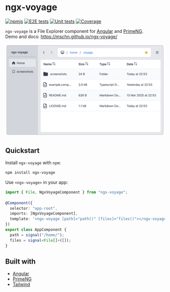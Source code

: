 # ngx-voyage

[![npmjs](https://img.shields.io/npm/v/ngx-voyage?color=blue)](https://www.npmjs.com/package/ngx-voyage)
[![E2E tests](https://github.com/mschn/ngx-voyage/actions/workflows/e2e_tests.yml/badge.svg)](https://github.com/mschn/ngx-voyage/actions/workflows/e2e_tests.yml)
[![Unit tests](https://github.com/mschn/ngx-voyage/actions/workflows/unit_tests.yml/badge.svg)](https://github.com/mschn/ngx-voyage/actions/workflows/unit_tests.yml)
[![Coverage](https://sonarcloud.io/api/project_badges/measure?project=mschn_ngx-voyage&metric=coverage)](https://sonarcloud.io/summary/new_code?id=mschn_ngx-voyage)

`ngx-voyage` is a File Explorer component for [Angular](https://angular.dev/) and [PrimeNG](https://primeng.org/).\
Demo and docs: https://mschn.github.io/ngx-voyage/

<p align="center">
  <img src="https://raw.githubusercontent.com/mschn/ngx-voyage/refs/heads/main/projects/demo/public/light.png" />
</p>

## Quickstart

Install `ngx-voyage` with `npm`:

```bash
npm install ngx-voyage
```

Use `<ngx-voyage>` in your app:

```ts
import { File, NgxVoyageComponent } from "ngx-voyage";

@Component({
  selector: "app-root",
  imports: [NgxVoyageComponent],
  template: '<ngx-voyage [path]="path()" [files]="files()"></ngx-voyage>',
})
export class AppComponent {
  path = signal("/home/");
  files = signal<File[]>([]);
}
```

## Built with

- [Angular](https://angular.dev/)
- [PrimeNG](https://primeng.org/)
- [Tailwind](https://tailwindcss.com/)

